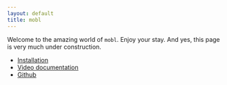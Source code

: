 ```yaml
---
layout: default
title: mobl
---
```


Welcome to the amazing world of `mobl`. Enjoy your stay. And yes, this
page is very much under construction.

* [Installation](install.html)
* [Video documentation](video.html)
* [Github](http://github.com/zefhemel/mobl)
